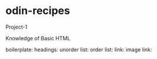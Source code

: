# odin-recipes
Project-1


Knowledge of Basic HTML

boilerplate:
headings:
unorder list:
order list: 
link: 
image link:

